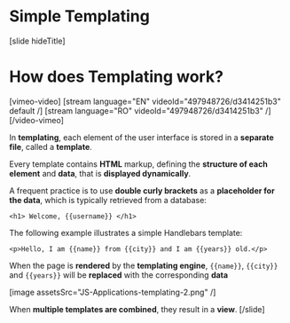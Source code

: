 # Simple Templating

[slide hideTitle]
# How does Templating work?
[vimeo-video]
[stream language="EN" videoId="497948726/d3414251b3" default /]
[stream language="RO" videoId="497948726/d3414251b3"  /]
[/video-vimeo]

In **templating**, each element of the user interface is stored in a **separate file**, called a **template**.

Every template contains **HTML** markup, defining the **structure of each element** and **data**, that is **displayed dynamically**.

A frequent practice is to use **double curly brackets**  as a **placeholder for the data**, which is typically retrieved from a database:

`<h1> Welcome, {{username}} </h1>`

The following example illustrates a simple Handlebars template:

`<p>Hello, I am {{name}} from {{city}} and I am {{years}} old.</p>`

When the page is **rendered** by the **templating engine**, `{{name}}`, `{{city}}` and `{{years}}` will be **replaced** with the corresponding **data**

[image assetsSrc="JS-Applications-templating-2.png" /]

When **multiple templates are combined**, they result in a **view**.
[/slide]